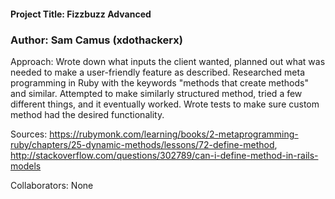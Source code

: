 <h4>Project Title: Fizzbuzz Advanced</h4>
<h3>Author: Sam Camus (xdothackerx) </h3>

Approach: Wrote down what inputs the client wanted, planned out what was needed to make a user-friendly feature as described.
Researched meta programming in Ruby with the keywords "methods that create methods" and similar. Attempted to make similarly structured method, tried a few different things, and it eventually worked.
Wrote tests to make sure custom method had the desired functionality.

Sources: https://rubymonk.com/learning/books/2-metaprogramming-ruby/chapters/25-dynamic-methods/lessons/72-define-method, http://stackoverflow.com/questions/302789/can-i-define-method-in-rails-models

Collaborators: None
